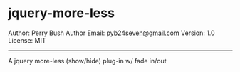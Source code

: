 jquery-more-less
================

Author: Perry Bush
Author Email: pyb24seven@gmail.com
Version: 1.0
License: MIT

------------------------------------

A jquery more-less (show/hide) plug-in w/ fade in/out


